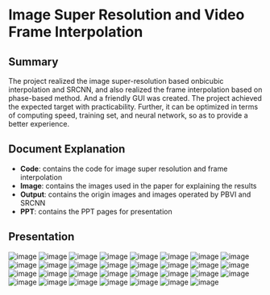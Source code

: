 # Image Super Resolution and Video Frame Interpolation

## Summary
The project realized the image super-resolution based onbicubic interpolation and SRCNN, and also realized the frame interpolation based on phase-based method. And a friendly GUI was created. The project achieved the expected target with practicability. Further, it can be optimized in terms of computing speed, training set, and neural network, so as to provide a better experience.

## Document Explanation
- **Code**: contains the code for image super resolution and frame interpolation
- **Image**: contains the images used in the paper for explaining the results
- **Output**: contains the origin images and images operated by PBVI and SRCNN
- **PPT**: contains the PPT pages for presentation

## Presentation
![image](https://github.com/hanxudong159/Image_Super_Resolution_and_Frame_Interpolation/blob/main/PPT/PPT_1.JPG)
![image](https://github.com/hanxudong159/Image_Super_Resolution_and_Frame_Interpolation/blob/main/PPT/PPT_2.JPG)
![image](https://github.com/hanxudong159/Image_Super_Resolution_and_Frame_Interpolation/blob/main/PPT/PPT_3.JPG)
![image](https://github.com/hanxudong159/Image_Super_Resolution_and_Frame_Interpolation/blob/main/PPT/PPT_4.JPG)
![image](https://github.com/hanxudong159/Image_Super_Resolution_and_Frame_Interpolation/blob/main/PPT/PPT_5.JPG)
![image](https://github.com/hanxudong159/Image_Super_Resolution_and_Frame_Interpolation/blob/main/PPT/PPT_6.JPG)
![image](https://github.com/hanxudong159/Image_Super_Resolution_and_Frame_Interpolation/blob/main/PPT/PPT_7.JPG)
![image](https://github.com/hanxudong159/Image_Super_Resolution_and_Frame_Interpolation/blob/main/PPT/PPT_8.JPG)
![image](https://github.com/hanxudong159/Image_Super_Resolution_and_Frame_Interpolation/blob/main/PPT/PPT_9.JPG)
![image](https://github.com/hanxudong159/Image_Super_Resolution_and_Frame_Interpolation/blob/main/PPT/PPT_10.JPG)
![image](https://github.com/hanxudong159/Image_Super_Resolution_and_Frame_Interpolation/blob/main/PPT/PPT_11.JPG)
![image](https://github.com/hanxudong159/Image_Super_Resolution_and_Frame_Interpolation/blob/main/PPT/PPT_12.JPG)
![image](https://github.com/hanxudong159/Image_Super_Resolution_and_Frame_Interpolation/blob/main/PPT/PPT_13.JPG)
![image](https://github.com/hanxudong159/Image_Super_Resolution_and_Frame_Interpolation/blob/main/PPT/PPT_14.JPG)
![image](https://github.com/hanxudong159/Image_Super_Resolution_and_Frame_Interpolation/blob/main/PPT/PPT_15.JPG)
![image](https://github.com/hanxudong159/Image_Super_Resolution_and_Frame_Interpolation/blob/main/PPT/PPT_16.JPG)
![image](https://github.com/hanxudong159/Image_Super_Resolution_and_Frame_Interpolation/blob/main/PPT/PPT_17.JPG)
![image](https://github.com/hanxudong159/Image_Super_Resolution_and_Frame_Interpolation/blob/main/PPT/PPT_18.JPG)
![image](https://github.com/hanxudong159/Image_Super_Resolution_and_Frame_Interpolation/blob/main/PPT/PPT_19.JPG)
![image](https://github.com/hanxudong159/Image_Super_Resolution_and_Frame_Interpolation/blob/main/PPT/PPT_20.JPG)
![image](https://github.com/hanxudong159/Image_Super_Resolution_and_Frame_Interpolation/blob/main/PPT/PPT_21.JPG)
![image](https://github.com/hanxudong159/Image_Super_Resolution_and_Frame_Interpolation/blob/main/PPT/PPT_22.JPG)
![image](https://github.com/hanxudong159/Image_Super_Resolution_and_Frame_Interpolation/blob/main/PPT/PPT_23.JPG)
![image](https://github.com/hanxudong159/Image_Super_Resolution_and_Frame_Interpolation/blob/main/PPT/PPT_24.JPG)
![image](https://github.com/hanxudong159/Image_Super_Resolution_and_Frame_Interpolation/blob/main/PPT/PPT_25.JPG)
![image](https://github.com/hanxudong159/Image_Super_Resolution_and_Frame_Interpolation/blob/main/PPT/PPT_26.JPG)
![image](https://github.com/hanxudong159/Image_Super_Resolution_and_Frame_Interpolation/blob/main/PPT/PPT_27.JPG)
![image](https://github.com/hanxudong159/Image_Super_Resolution_and_Frame_Interpolation/blob/main/PPT/PPT_28.JPG)
![image](https://github.com/hanxudong159/Image_Super_Resolution_and_Frame_Interpolation/blob/main/PPT/PPT_29.JPG)
![image](https://github.com/hanxudong159/Image_Super_Resolution_and_Frame_Interpolation/blob/main/PPT/PPT_30.JPG)
![image](https://github.com/hanxudong159/Image_Super_Resolution_and_Frame_Interpolation/blob/main/PPT/PPT_31.JPG)
